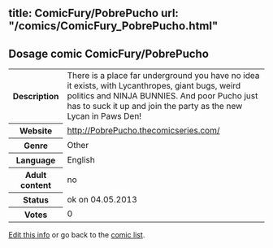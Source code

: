 title: ComicFury/PobrePucho
url: "/comics/ComicFury_PobrePucho.html"
---
Dosage comic ComicFury/PobrePucho
-----------------------------------------

<p id="msg"></p>
<script type="text/javascript">
if (window.location.search === '?edit_info_mail=sent_ok') {
  var elem = document.getElementById("msg");
  elem.innerHTML = 'Edited information sucessfully sent for review, which is usually done daily. Thanks!';
  elem.className = 'ok';
}
</script>
<table class="comicinfo">
<tr>
<th>Description</th><td>There is a place far underground you have no idea it exists, with Lycanthropes, giant bugs, weird politics and NINJA BUNNIES. And poor Pucho just has to suck it up and join the party as the new Lycan in Paws Den!</td>
</tr>
<tr>
<th>Website</th><td><a href="http://PobrePucho.thecomicseries.com/">http://PobrePucho.thecomicseries.com/</a></td>
</tr>
<tr>
<th>Genre</th><td>Other</td>
</tr>
<tr>
<th>Language</th><td>English</td>
</tr>
<tr>
<th>Adult content</th><td>no</td>
</tr>
<tr>
<th>Status</th><td>ok on 04.05.2013</td>
</tr>
<tr>
<th>Votes</th><td>0</td>
</tr>
</table>

[Edit this info](ComicFury_PobrePucho_edit.html) or go back to the [comic list](../comic-index.html).

